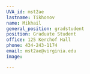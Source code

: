 ```yaml
---
UVA_id: mst2ae
lastname: Tikhonov
name: Mikhail
general_position: gradstudent
position: Graduate Student
office: 125 Kerchof Hall
phone: 434-243-1174
email: mst2ae@virginia.edu
image:

---
```

